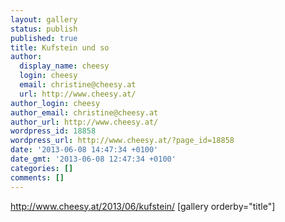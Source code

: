 ```yaml
---
layout: gallery
status: publish
published: true
title: Kufstein und so
author:
  display_name: cheesy
  login: cheesy
  email: christine@cheesy.at
  url: http://www.cheesy.at/
author_login: cheesy
author_email: christine@cheesy.at
author_url: http://www.cheesy.at/
wordpress_id: 18858
wordpress_url: http://www.cheesy.at/?page_id=18858
date: '2013-06-08 14:47:34 +0100'
date_gmt: '2013-06-08 12:47:34 +0100'
categories: []
comments: []
---
```

http://www.cheesy.at/2013/06/kufstein/
[gallery orderby="title"]
